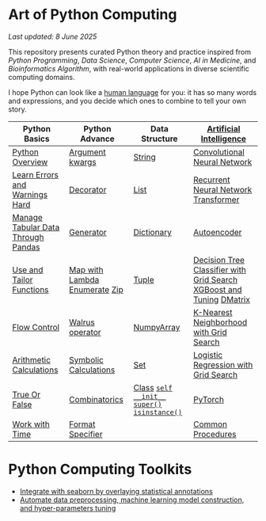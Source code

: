 # Art of Python Computing

*Last updated: 8 June 2025*

This repository presents curated Python theory and practice inspired from *Python Programming*, *Data Science*, *Computer Science*, *AI in Medicine*, and *Bioinformatics Algorithm*, with real-world applications in diverse scientific computing domains. 

I hope Python can look like a [human language](https://github.com/SciComp8/learning-languages/blob/master/Korean/books.md) for you: it has so many words and expressions, and you decide which ones to combine to tell your own story.

| Python Basics | Python Advance | Data Structure | [Artificial Intelligence](https://github.com/SciComp8/Python_Programming/tree/main/Artificial_Intelligence) | 
|----------|----------|----------|----------|
| [Python Overview](Python_Overview.ipynb) | [Argument](Utilities/Function/Argument.py) [kwargs](Utilities/Function/**kwargs.py) | [String](Utilities/String) | [Convolutional Neural Network](Artificial_Intelligence/AI_Medicine/Programing_Assignment3.ipynb) | 
| [Learn Errors and Warnings Hard](*Learn_Error_Warning.md) | [Decorator](Utilities/Decorator.py) | [List](Utilities/List) | [Recurrent Neural Network](Artificial_Intelligence/AI_Medicine/Recurrent_Neural_Network.ipynb) [Transformer](Artificial_Intelligence/Build_Transformer.py) | 
| [Manage Tabular Data Through Pandas](Utilities/pandas) | [Generator](Utilities/Generator.py) | [Dictionary](Utilities/Dictionary) | [Autoencoder](Artificial_Intelligence/AI_Medicine/Autoencoder) | 
| [Use and Tailor Functions](Utilities/Function) | [Map with Lambda](Utilities/Function/Lambda_Function.py#L37)  [Enumerate](Utilities/Tuple/Enumerate_Position.py)  [Zip](https://github.com/SciComp8/Python_Programming/blob/main/Utilities/Tuple/zip.py) | [Tuple](Utilities/Tuple) | [Decision Tree Classifier with Grid Search](Artificial_Intelligence/Machine_Learning/Decision_Tree_Mortality.ipynb) [XGBoost and Tuning](Artificial_Intelligence/Machine_Learning/XGBoost) [DMatrix](Artificial_Intelligence/Machine_Learning/XGBoost/XGBoost.py#L61) | 
| [Flow Control](Utilities/Flow_Control) | [Walrus operator](Utilities/Operator/:=.py) | [NumpyArray](Utilities/NumPy) | [K-Nearest Neighborhood with Grid Search](Artificial_Intelligence/AI_Medicine/Programing_Assignment1.ipynb) | 
| [Arithmetic Calculations](Utilities/Math/Number) | [Symbolic Calculations](Utilities/Symbolic_Computation.py) | [Set](Utilities/Set) | [Logistic Regression with Grid Search](Artificial_Intelligence/Machine_Learning/Logistic_Regression_Mortality.ipynb) | 
| [True Or False](Utilities/Operator/Boolean_Operator.py) | [Combinatorics](Utilities/Python_Combinatorics.ipynb) | [Class](Utilities/Class) [`self`](Utilities/Class/Create_Class_v1.py#L8) [`__init__`](Utilities/Class/Create_Class_v1.py#L51) [`super()`](Utilities/Class/Create_Class_v1.py#L119) [`isinstance()`](Utilities/Class/Create_Class_v2.py#L35) | [PyTorch](Artificial_Intelligence/PyTorch) | 
| [Work with Time](https://github.com/SciComp8/Python_Programming/tree/main/Utilities/Date) | [Format Specifier](Utilities/String/1_Format_String.py#L30) | | [Common Procedures](Artificial_Intelligence)



# Python Computing Toolkits
- [Integrate with seaborn by overlaying statistical annotations](https://github.com/trevismd/statannotations)
- [Automate data preprocessing, machine learning model construction, and hyper-parameters tuning](https://github.com/mljar/mljar-supervised)


